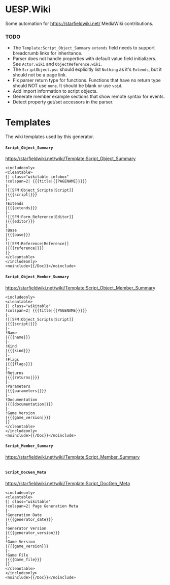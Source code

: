 # UESP.Wiki
Some automation for https://starfieldwiki.net/ MediaWiki contributions.

### TODO
- The `Template:Script_Object_Summary` `extends` field needs to support breadcrumb links for inheritance.
- Parser does not handle properties with default value field initializers. See `Actor.wiki` and `ObjectReference.wiki`.
- The `ScriptObject.psc` should explicitly list `Nothing` as it's `Extends`, but it should not be a page link.
- Fix parser return type for functions. Functions that have no return type should NOT use `none`. It should be blank or use `void`.
- Add import information to script objects.
- Generate member example sections that show remote syntax for events.
- Detect property get/set accessors in the parser.

# Templates
The wiki templates used by this generator.

#### `Script_Object_Summary`
https://starfieldwiki.net/wiki/Template:Script_Object_Summary
```
<includeonly>
<cleantable>
{| class="wikitable infobox"
!colspan=2| {{{title|{{PAGENAME}}}}}
|-
![[SFM:Object_Scripts|Script]]
|{{{script|}}}
|-
!Extends
|{{{extends}}}
|-
![[SFM:Form_Reference|Editor]]
|{{{editor}}}
|-
!Base
|{{{base}}}
|-
![[SFM:Reference|Reference]]
|{{{reference|}}}
|}
</cleantable>
</includeonly>
<noinclude>{{/Doc}}</noinclude>
```

#### `Script_Object_Member_Summary`
https://starfieldwiki.net/wiki/Template:Script_Object_Member_Summary
```
<includeonly>
<cleantable>
{| class="wikitable"
!colspan=2| {{{title|{{PAGENAME}}}}}
|-
![[SFM:Object_Scripts|Script]]
|{{{script|}}}
|-
!Name
|{{{name}}}
|-
!Kind
|{{{kind}}}
|-
!Flags
|{{{flags}}}
|-
!Returns
|{{{returns|}}}
|-
!Parameters
|{{{parameters|}}}
|-
!Documentation
|{{{documentation|}}}
|-
!Game Version
|{{{game_version|}}}
|}
</cleantable>
</includeonly>
<noinclude>{{/Doc}}</noinclude>
```

#### `Script_Member_Summary`
https://starfieldwiki.net/wiki/Template:Script_Member_Summary
```
```

#### `Script_DocGen_Meta`
https://starfieldwiki.net/wiki/Template:Script_DocGen_Meta
```
<includeonly>
<cleantable>
{| class="wikitable"
!colspan=2| Page Generation Meta
|-
!Generation Date
|{{{generator_date}}}
|-
!Generator Version
|{{{generator_version}}}
|-
!Game Version
|{{{game_version}}}
|-
!Game File
|{{{Game_file}}}
|}
</cleantable>
</includeonly>
<noinclude>{{/Doc}}</noinclude>
```
